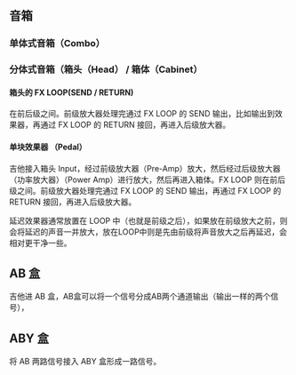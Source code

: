 ## 音箱

### 单体式音箱（Combo）

### 分体式音箱（箱头（Head） / 箱体（Cabinet）

#### 箱头的 FX LOOP(SEND / RETURN)

在前后级之间。前级放大器处理完通过 FX LOOP 的 SEND 输出，比如输出到效果器，再通过 FX LOOP 的 RETURN 接回，再进入后级放大器。

#### 单块效果器 （Pedal）

吉他接入箱头 Input，经过前级放大器（Pre-Amp）放大，然后经过后级放大器（功率放大器）（Power Amp）进行放大，然后再进入箱体。FX LOOP 则在前后级之间。前级放大器处理完通过 FX LOOP 的 SEND 输出，再通过 FX LOOP 的 RETURN 接回，再进入后级放大器。


延迟效果器通常放置在 LOOP 中（也就是前级之后），如果放在前级放大之前，则会将延迟的声音一并放大，放在LOOP中则是先由前级将声音放大之后再延迟，会相对更干净一些。

## AB 盒

吉他进 AB 盒，AB盒可以将一个信号分成AB两个通道输出（输出一样的两个信号），

## ABY 盒

将 AB 两路信号接入 ABY 盒形成一路信号。
